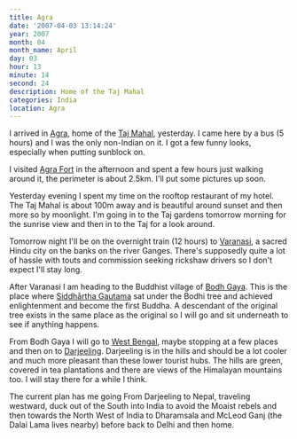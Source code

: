 ```yaml
---
title: Agra
date: '2007-04-03 13:14:24'
year: 2007
month: 04
month_name: April
day: 03
hour: 13
minute: 14
second: 24
description: Home of the Taj Mahal
categories: India
location: Agra
---
```

I arrived in [Agra][1], home of the [Taj Mahal][2], yesterday. I came here by a bus (5 hours) and I was the only non-Indian on it. I got a few funny looks, especially when putting sunblock on.  
  
I visited [Agra Fort][3] in the afternoon and spent a few hours just walking around it, the perimeter is about 2.5km. I'll put some pictures up soon.  
  
Yesterday evening I spent my time on the rooftop restaurant of my hotel. The Taj Mahal is about 100m away and is beautiful around sunset and then more so by moonlight. I'm going in to the Taj gardens tomorrow morning for the sunrise view and then in to the Taj for a look around.  
  
Tomorrow night I'll be on the overnight train (12 hours) to [Varanasi][4], a sacred Hindu city on the banks on the river Ganges. There's supposedly quite a lot of hassle with touts and commission seeking rickshaw drivers so I don't expect I'll stay long.  
  
After Varanasi I am heading to the Buddhist village of [Bodh Gaya][5]. This is the place where [Siddhārtha Gautama][6] sat under the Bodhi tree and achieved enlightenment and become the first Buddha. A descendant of the original tree exists in the same place as the original so I will go and sit underneath to see if anything happens.  
  
From Bodh Gaya I will go to [West Bengal][7], maybe stopping at a few places and then on to [Darjeeling][8]. Darjeeling is in the hills and should be a lot cooler and much more pleasant than these lower tourist hubs. The hills are green, covered in tea plantations and there are views of the Himalayan mountains too. I will stay there for a while I think.  
  
The current plan has me going From Darjeeling to Nepal, traveling westward, duck out of the South into India to avoid the Moaist rebels and then towards the North West of India to Dharamsala and McLeod Ganj (the Dalai Lama lives nearby) before back to Delhi and then home.

 
 [1]: http://en.wikipedia.org/wiki/Agra
 [2]: http://en.wikipedia.org/wiki/Taj_Mahal
 [3]: http://en.wikipedia.org/wiki/Agra_Fort
 [4]: http://en.wikipedia.org/wiki/Varanasi
 [5]: http://en.wikipedia.org/wiki/Bodh_Gaya
 [6]: http://en.wikipedia.org/wiki/Gautama_Buddha
 [7]: http://en.wikipedia.org/wiki/West_bengal
 [8]: http://en.wikipedia.org/wiki/Darjeeling

